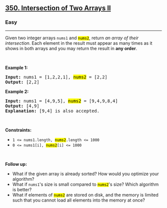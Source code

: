 <h2><a href="https://leetcode.com/problems/intersection-of-two-arrays-ii/">350. Intersection of Two Arrays II</a></h2><h3>Easy</h3><hr><div><p>Given two integer arrays <code>nums1</code> and <code><mark class="highlighted_selection" style="background-color: rgb(255, 255, 0); margin: 0px; padding: 0px; display: inline;">nums2</mark></code>, return <em>an array of their intersection</em>. Each element in the result must appear as many times as it shows in both arrays and you may return the result in <strong>any order</strong>.</p>

<p>&nbsp;</p>
<p><strong>Example 1:</strong></p>

<pre><strong>Input:</strong> nums1 = [1,2,2,1], <mark class="highlighted_selection" style="background-color: rgb(255, 255, 0); margin: 0px; padding: 0px; display: inline;">nums2</mark> = [2,2]
<strong>Output:</strong> [2,2]
</pre>

<p><strong>Example 2:</strong></p>

<pre><strong>Input:</strong> nums1 = [4,9,5], <mark class="highlighted_selection" style="background-color: rgb(255, 255, 0); margin: 0px; padding: 0px; display: inline;">nums2</mark> = [9,4,9,8,4]
<strong>Output:</strong> [4,9]
<strong>Explanation:</strong> [9,4] is also accepted.
</pre>

<p>&nbsp;</p>
<p><strong>Constraints:</strong></p>

<ul>
	<li><code>1 &lt;= nums1.length, <mark class="highlighted_selection" style="background-color: rgb(255, 255, 0); margin: 0px; padding: 0px; display: inline;">nums2</mark>.length &lt;= 1000</code></li>
	<li><code>0 &lt;= nums1[i], <mark class="highlighted_selection" style="background-color: rgb(255, 255, 0); margin: 0px; padding: 0px; display: inline;">nums2</mark>[i] &lt;= 1000</code></li>
</ul>

<p>&nbsp;</p>
<p><strong>Follow up:</strong></p>

<ul>
	<li>What if the given array is already sorted? How would you optimize your algorithm?</li>
	<li>What if <code>nums1</code>'s size is small compared to <code><mark class="highlighted_selection" style="background-color: rgb(255, 255, 0); margin: 0px; padding: 0px; display: inline;">nums2</mark></code>'s size? Which algorithm is better?</li>
	<li>What if elements of <code><mark class="highlighted_selection" style="background-color: rgb(255, 255, 0); margin: 0px; padding: 0px; display: inline;">nums2</mark></code> are stored on disk, and the memory is limited such that you cannot load all elements into the memory at once?</li>
</ul>
</div>